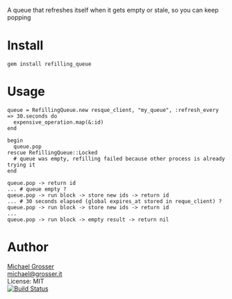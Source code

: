 A queue that refreshes itself when it gets empty or stale, so you can keep popping

Install
=======

    gem install refilling_queue

Usage
=====

    queue = RefillingQueue.new resque_client, "my_queue", :refresh_every => 30.seconds do
      expensive_operation.map(&:id)
    end

    begin
      queue.pop
    rescue RefillingQueue::Locked
      # queue was empty, refilling failed because other process is already trying it
    end

    queue.pop -> return id
    ... # queue empty ?
    queue.pop -> run block -> store new ids -> return id
    ... # 30 seconds elapsed (global expires_at stored in reque_client) ?
    queue.pop -> run block -> store new ids -> return id
    ...
    queue.pop -> run block -> empty result -> return nil

Author
======
[Michael Grosser](http://grosser.it)<br/>
michael@grosser.it<br/>
License: MIT<br/>
[![Build Status](https://secure.travis-ci.org/grosser/refilling_queue.png)](https://travis-ci.org/grosser/refilling_queue)
